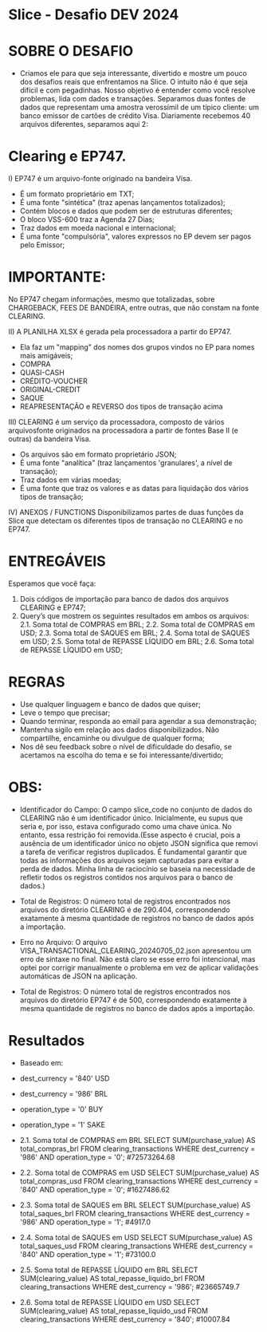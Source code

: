 # Slice - Desafio DEV 2024

# SOBRE O DESAFIO

- Criamos ele para que seja interessante, divertido e mostre um pouco dos
desafios reais que enfrentamos na Slice. O intuito não é que seja difícil e com pegadinhas. Nosso objetivo é
entender como você resolve problemas, lida com dados e transações. Separamos duas fontes de dados que representam uma amostra verossímil de um típico cliente: um banco emissor de cartões de crédito Visa. Diariamente recebemos 40 arquivos diferentes, separamos aqui 2:

# Clearing e EP747.

I) EP747 é um arquivo-fonte originado na bandeira Visa.
- É um formato proprietário em TXT;
- É uma fonte "sintética" (traz apenas lançamentos totalizados);
- Contém blocos e dados que podem ser de estruturas diferentes;
- O bloco VSS-600 traz a Agenda 27 Dias;
- Traz dados em moeda nacional e internacional;
- É uma fonte "compulsória", valores expressos no EP devem ser pagos pelo Emissor;

# IMPORTANTE:
No EP747 chegam informações, mesmo que totalizadas, sobre CHARGEBACK, FEES DE BANDEIRA, entre outras, que não constam na fonte CLEARING.

II) A PLANILHA XLSX é gerada pela processadora a partir do EP747.
- Ela faz um "mapping" dos nomes dos grupos vindos no EP para nomes mais amigáveis;
- COMPRA
- QUASI-CASH
- CRÉDITO-VOUCHER
- ORIGINAL-CREDIT
- SAQUE
- REAPRESENTAÇÃO e REVERSO dos tipos de transação acima

III) CLEARING é um serviço da processadora, composto de vários arquivosfonte originados na processadora a partir de fontes Base II (e outras) da bandeira Visa.
- Os arquivos são em formato proprietário JSON;
- É uma fonte "analítica" (traz lançamentos 'granulares', a nível de transação);
- Traz dados em várias moedas;
- É uma fonte que traz os valores e as datas para liquidação dos vários tipos de transação;

IV) ANEXOS / FUNCTIONS Disponibilizamos partes de duas funções da Slice que detectam os diferentes tipos de transação no CLEARING e no EP747.

# ENTREGÁVEIS

Esperamos que você faça:
1. Dois códigos de importação para banco de dados dos arquivos CLEARING e EP747;
2. Query’s que mostrem os seguintes resultados em ambos os arquivos:
	2.1. Soma total de COMPRAS em BRL;
	2.2. Soma total de COMPRAS em USD;
	2.3. Soma total de SAQUES em BRL;
	2.4. Soma total de SAQUES em USD;
	2.5. Soma total de REPASSE LÍQUIDO em BRL;
	2.6. Soma total de REPASSE LÍQUIDO em USD;

# REGRAS
- Use qualquer linguagem e banco de dados que quiser;
- Leve o tempo que precisar;
- Quando terminar, responda ao email para agendar a sua demonstração;
- Mantenha sigilo em relação aos dados disponibilizados. Não compartilhe, encaminhe ou divulgue de qualquer forma;
- Nos dê seu feedback sobre o nível de dificuldade do desafio, se acertamos na escolha do tema e se foi interessante/divertido;


# OBS:
- Identificador do Campo: O campo slice_code no conjunto de dados do CLEARING não é um identificador único. Inicialmente, eu supus que seria e, por isso, estava configurado como uma chave única. No entanto, essa restrição foi removida.(Esse aspecto é crucial, pois a ausência de um identificador único no objeto JSON significa que removi a tarefa de verificar registros duplicados. É fundamental garantir que todas as informações dos arquivos sejam capturadas para evitar a perda de dados. Minha linha de raciocínio se baseia na necessidade de refletir todos os registros contidos nos arquivos para o banco de dados.)

- Total de Registros: O número total de registros encontrados nos arquivos do diretório CLEARING é de 290.404, correspondendo exatamente à mesma quantidade de registros no banco de dados após a importação.

- Erro no Arquivo: O arquivo VISA_TRANSACTIONAL_CLEARING_20240705_02.json apresentou um erro de sintaxe no final. Não está claro se esse erro foi intencional, mas optei por corrigir manualmente o problema em vez de aplicar validações automáticas de JSON na aplicação.

- Total de Registros: O número total de registros encontrados nos arquivos do diretório EP747 é de 500, correspondendo exatamente à mesma quantidade de registros no banco de dados após a importação.

# Resultados

- Baseado em:
- dest_currency = '840' USD
- dest_currency = '986' BRL
- operation_type = '0' BUY
- operation_type = '1' SAKE

- 2.1. Soma total de COMPRAS em BRL
SELECT SUM(purchase_value) AS total_compras_brl 
FROM clearing_transactions 
WHERE dest_currency = '986' AND operation_type = '0'; #72573264.68

- 2.2. Soma total de COMPRAS em USD
SELECT SUM(purchase_value) AS total_compras_usd 
FROM clearing_transactions 
WHERE dest_currency = '840' AND operation_type = '0'; #1627486.62

- 2.3. Soma total de SAQUES em BRL
SELECT SUM(purchase_value) AS total_saques_brl 
FROM clearing_transactions 
WHERE dest_currency = '986' AND operation_type = '1'; #4917.0

- 2.4. Soma total de SAQUES em USD
SELECT SUM(purchase_value) AS total_saques_usd 
FROM clearing_transactions 
WHERE dest_currency = '840' AND operation_type = '1';  #73100.0

- 2.5. Soma total de REPASSE LÍQUIDO em BRL
SELECT SUM(clearing_value) AS total_repasse_liquido_brl 
FROM clearing_transactions 
WHERE dest_currency = '986'; #23665749.7

- 2.6. Soma total de REPASSE LÍQUIDO em USD
SELECT SUM(clearing_value) AS total_repasse_liquido_usd 
FROM clearing_transactions 
WHERE dest_currency = '840'; #10007.84

